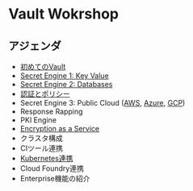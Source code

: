 # Vault Wokrshop

## アジェンダ
* [初めてのVault](https://github.com/tkaburagi/wip-vault-workshop/blob/master/hello-vault.md)
* [Secret Engine 1: Key Value](https://github.com/tkaburagi/wip-vault-workshop/blob/master/kv.md)
* [Secret Engine 2: Databases](https://github.com/tkaburagi/wip-vault-workshop/blob/master/db.md)
* [認証とポリシー](https://github.com/tkaburagi/wip-vault-workshop/blob/master/policy.md)
* Secret Engine 3: Public Cloud ([AWS](), [Azure](), [GCP]())
* Response Rapping
* PKI Engine
* [Encryption as a Service](https://github.com/tkaburagi/wip-vault-workshop/blob/master/transit.md)
* クラスタ構成
* CIツール連携
* [Kubernetes連携](https://github.com/tkaburagi/wip-vault-workshop/blob/master/k8s.md)
* Cloud Foundry連携
* Enterprise機能の紹介
